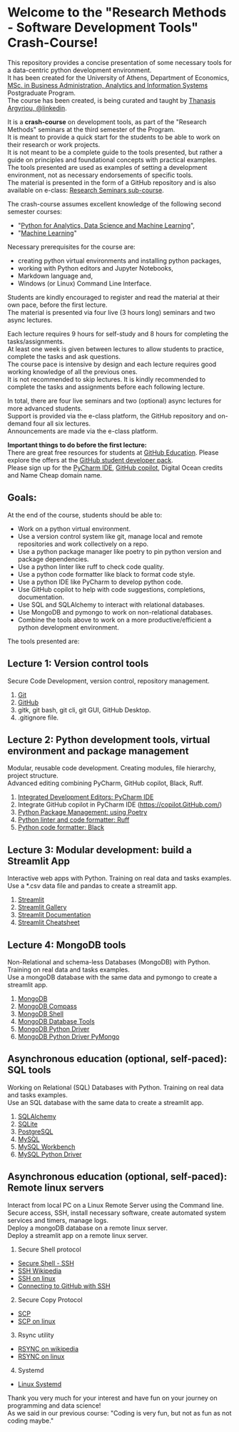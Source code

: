 # Welcome to the "Research Methods - Software Development Tools" Crash-Course!

This repository provides a concise presentation of some necessary tools for a data-centric python development environment.  
It has been created for the University of Athens, Department of Economics, [MSc. in Business Administration, Analytics and Information Systems](https://bis-analytics.econ.uoa.gr/) Postgraduate Program.  
The course has been created, is being curated and taught by [Thanasis Argyriou, @linkedin](https://www.linkedin.com/in/thanasis-argyriou-06155a94/).  

It is a **crash-course** on development tools, as part of the "Research Methods" seminars at the third semester of the Program.  
It is meant to provide a quick start for the students to be able to work on their research or work projects.  
It is not meant to be a complete guide to the tools presented, but rather a guide on principles and foundational concepts with practical examples.  
The tools presented are used as examples of setting a development environment, not as necessary endorsements of specific tools.    
The material is presented in the form of a GitHub repository and is also available on e-class: [Research Seminars sub-course](https://eclass.uoa.gr/courses/ECON875/).  

The crash-course assumes excellent knowledge of the following second semester courses:  
* "[Python for Analytics, Data Science and Machine Learning](https://eclass.uoa.gr/courses/ECON537/)",
* "[Machine Learning](https://eclass.uoa.gr/courses/ECON608/)"

Necessary prerequisites for the course are:
* creating python virtual environments and installing python packages, 
* working with Python editors and Jupyter Notebooks, 
* Markdown language and,
* Windows (or Linux) Command Line Interface.  

Students are kindly encouraged to register and read the material at their own pace, before the first lecture.  
The material is presented via four live (3 hours long) seminars and two async lectures.   

Each lecture requires 9 hours for self-study and 8 hours for completing the tasks/assignments.  
At least one week is given between lectures to allow students to practice, complete the tasks and ask questions.   
The course pace is intensive by design and each lecture requires good working knowledge of all the previous ones.  
It is not recommended to skip lectures.
It is kindly recommended to complete the tasks and assignments before each following lecture.

In total, there are four live seminars and two (optional) async lectures for more advanced students.  
Support is provided via the e-class platform, the GitHub repository and on-demand four all six lectures.  
Announcements are made via the e-class platform.    

**Important things to do before the first lecture:**   
There are great free resources for students at [GitHub Education](https://education.GitHub.com/). 
Please explore the offers at the [GitHub student developer pack](https://education.GitHub.com/pack).    
Please sign up for the [PyCharm IDE](https://www.jetbrains.com/pycharm/), [GitHub copilot](https://github.com/features/copilot/), Digital Ocean credits and Name Cheap domain name.

## Goals:  
At the end of the course, students should be able to:
* Work on a python virtual environment.
* Use a version control system like git, manage local and remote repositories and work collectively on a repo.
* Use a python package manager like poetry to pin python version and package dependencies.
* Use a python linter like ruff to check code quality.
* Use a python code formatter like black to format code style.
* Use a python IDE like PyCharm to develop python code.
* Use GitHub copilot to help with code suggestions, completions, documentation.
* Use SQL and SQLAlchemy to interact with relational databases.
* Use MongoDB and pymongo to work on non-relational databases.
* Combine the tools above to work on a more productive/efficient a python development environment.

The tools presented are:  

## Lecture 1: Version control tools
Secure Code Development, version control, repository management.
1) [Git](https://git-scm.com/)  
2) [GitHub](https://github.com/)
3) gitk, git bash, git cli, git GUI, GitHub Desktop.  
4) .gitignore file.

## Lecture 2: Python development tools, virtual environment and package management
Modular, reusable code development. Creating modules, file hierarchy, project structure.    
Advanced editing combining PyCharm, GitHub copilot, Black, Ruff.  
1) [Integrated Development Editors: PyCharm IDE](https://www.jetbrains.com/pycharm/)
2) Integrate GitHub copilot in PyCharm IDE (https://copilot.GitHub.com/)
3) [Python Package Management: using Poetry](https://python-poetry.org/)
4) [Python linter and code formatter: Ruff](https://github.com/astral-sh/ruff)
5) [Python code formatter: Black](https://github.com/psf/black)

## Lecture 3: Modular development: build a Streamlit App
Interactive web apps with Python. Training on real data and tasks examples.  
Use a *.csv data file and pandas to create a streamlit app.   
1) [Streamlit](https://streamlit.io/)
2) [Streamlit Gallery](https://streamlit.io/gallery)
3) [Streamlit Documentation](https://docs.streamlit.io/en/stable/)
4) [Streamlit Cheatsheet](https://docs.streamlit.io/library/cheatsheet)

## Lecture 4: MongoDB tools
Non-Relational and schema-less Databases (MongoDB) with Python. Training on real data and tasks examples.  
Use a mongoDB database with the same data and pymongo to create a streamlit app. 
1) [MongoDB](https://www.mongodb.com/)
2) [MongoDB Compass](https://www.mongodb.com/products/compass)
3) [MongoDB Shell](https://www.mongodb.com/products/shell)
4) [MongoDB Database Tools](https://www.mongodb.com/products/database-tools)
5) [MongoDB Python Driver](https://docs.mongodb.com/drivers/python/)
6) [MongoDB Python Driver PyMongo](https://pypi.org/project/pymongo/) 


## Asynchronous education (optional, self-paced): SQL tools
Working on Relational (SQL) Databases with Python. Training on real data and tasks examples.  
Use an SQL database with the same data to create a streamlit app.
1) [SQLAlchemy](https://www.sqlalchemy.org/)
2) [SQLite](https://www.sqlite.org/index.html)
3) [PostgreSQL](https://www.postgresql.org/)
5) [MySQL](https://www.mysql.com/)
6) [MySQL Workbench](https://www.mysql.com/products/workbench/)
7) [MySQL Python Driver](https://dev.mysql.com/doc/connector-python/en/)

## Asynchronous education (optional, self-paced): Remote linux servers
Interact from local PC on a Linux Remote Server using the Command line.   
Secure access, SSH, install necessary software, create automated system services and timers, manage logs.  
Deploy a mongoDB database on a remote linux server.  
Deploy a streamlit app on a remote linux server.  
1) Secure Shell protocol  
* [Secure Shell - SSH](https://www.ssh.com/academy/ssh)
* [SSH Wikipedia](https://en.wikipedia.org/wiki/Secure_Shell)  
* [SSH on linux](https://wiki.archlinux.org/title/OpenSSH)   
* [Connecting to GitHub with SSH](https://docs.github.com/en/authentication/connecting-to-github-with-ssh)  
2) Secure Copy Protocol
* [SCP](https://www.ssh.com/academy/ssh/scp)  
* [SCP on linux](https://wiki.archlinux.org/title/SCP_and_SFTP)  
3) Rsync utility
* [RSYNC on wikipedia](https://en.wikipedia.org/wiki/Rsync)
* [RSYNC on linux](https://wiki.archlinux.org/title/Rsync)
4) Systemd 
* [Linux Systemd](https://wiki.archlinux.org/title/Systemd)

Thank you very much for your interest and have fun on your journey on programming and data science!  
As we said in our previous course:  "Coding is very fun, but not as fun as not coding maybe."
